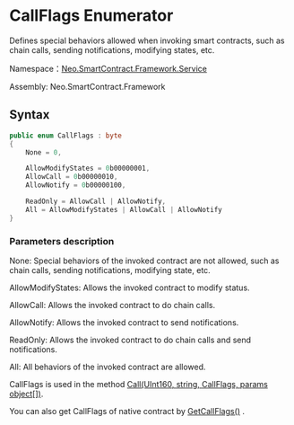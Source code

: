 # CallFlags Enumerator

Defines special behaviors allowed when invoking smart contracts, such as chain calls, sending notifications, modifying states, etc.

Namespace：[Neo.SmartContract.Framework.Service](../Neo.SmartContract.Framework.Service.md)

Assembly: Neo.SmartContract.Framework

## Syntax

```c#
public enum CallFlags : byte
{
    None = 0,

    AllowModifyStates = 0b00000001,
    AllowCall = 0b00000010,
    AllowNotify = 0b00000100,

    ReadOnly = AllowCall | AllowNotify,
    All = AllowModifyStates | AllowCall | AllowNotify
}
```

### Parameters description

None: Special behaviors of the invoked contract are not allowed, such as chain calls, sending notifications, modifying state, etc.

AllowModifyStates: Allows the invoked contract to modify status.

AllowCall: Allows the invoked contract to do chain calls.

AllowNotify: Allows the invoked contract to send notifications.

ReadOnly: Allows the invoked contract to do chain calls and send notifications.

All: All behaviors of the invoked contract are allowed.

CallFlags is used in the method [Call(UInt160, string, CallFlags, params object[])](Contract/Call.md).

You can also get CallFlags of native contract by [GetCallFlags()](../Contract/GetCallFlags.md) .